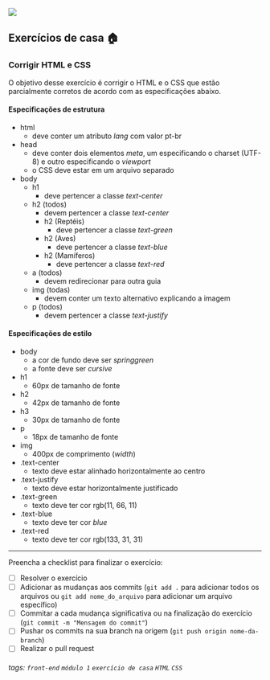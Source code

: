 ![](https://i.imgur.com/xG74tOh.png)

## Exercícios de casa 🏠

### Corrigir HTML e CSS
O objetivo desse exercício é corrigir o HTML e o CSS que estão parcialmente corretos de acordo com as especificações abaixo.

#### Especificações de estrutura
- html
    - deve conter um atributo *lang* com valor pt-br
- head
    - deve conter dois elementos *meta*, um especificando o charset (UTF-8) e outro especificando o *viewport*
    - o CSS deve estar em um arquivo separado
- body
    - h1 
      - deve pertencer a classe *text-center*
    - h2 (todos)
      - devem pertencer a classe *text-center* 
      - h2 (Reptéis)
        - deve pertencer a classe *text-green*   
      - h2 (Aves)
        - deve pertencer a classe *text-blue*   
      - h2 (Mamíferos)
        - deve pertencer a classe *text-red*   
    - a (todos)
      - devem redirecionar para outra guia
    - img (todas)
      - devem conter um texto alternativo explicando a imagem
    - p (todos)
      - devem pertencer a classe *text-justify*

#### Especificações de estilo
- body
  - a cor de fundo deve ser *springgreen*
  - a fonte deve ser *cursive*
- h1
  - 60px de tamanho de fonte
- h2
  - 42px de tamanho de fonte
- h3
  - 30px de tamanho de fonte
- p
  - 18px de tamanho de fonte
- img
  - 400px de comprimento (*width*)
- .text-center
  - texto deve estar alinhado horizontalmente ao centro
- .text-justify
  - texto deve estar horizontalmente justificado
- .text-green
  - texto deve ter cor rgb(11, 66, 11)
- .text-blue
  - texto deve ter cor *blue*
- .text-red
  - texto deve ter cor rgb(133, 31, 31)

---

Preencha a checklist para finalizar o exercício:

- [ ] Resolver o exercício
- [ ] Adicionar as mudanças aos commits (`git add .` para adicionar todos os arquivos ou `git add nome_do_arquivo` para adicionar um arquivo específico)
- [ ] Commitar a cada mudança significativa ou na finalização do exercício (`git commit -m "Mensagem do commit"`)
- [ ] Pushar os commits na sua branch na origem (`git push origin nome-da-branch`)
- [ ] Realizar o pull request

###### tags: `front-end` `módulo 1` `exercício de casa` `HTML` `CSS`
